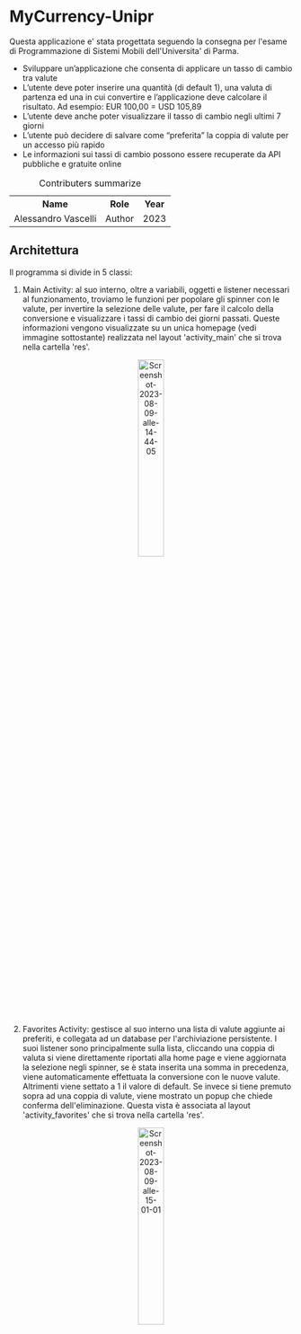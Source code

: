 # MyCurrency-Unipr

Questa applicazione e' stata progettata seguendo la consegna per l'esame di Programmazione di Sistemi Mobili dell'Universita' di Parma.

- Sviluppare un’applicazione che consenta di applicare un tasso di cambio tra valute
- L’utente deve poter inserire una quantità (di default 1), una valuta di partenza ed una in cui convertire e l’applicazione deve calcolare il risultato. Ad esempio: EUR 100,00 = USD 105,89
- L’utente deve anche poter visualizzare il tasso di cambio negli ultimi 7 giorni
- L’utente può decidere di salvare come “preferita” la coppia di valute per un accesso più rapido
- Le informazioni sui tassi di cambio possono essere recuperate da API pubbliche e gratuite online

<table>
<caption id="multi_row">Contributers summarize</caption>
<tr>    <th>Name      <th>Role               <th>Year
<tr><td>Alessandro Vascelli   <td>Author  <td>2023
</table>

## Architettura

Il programma si divide in 5 classi:
1. Main Activity: al suo interno, oltre a variabili, oggetti e listener necessari al funzionamento, troviamo le funzioni per popolare gli spinner con le valute, per invertire la selezione delle valute, per fare il calcolo della conversione e visualizzare i tassi di cambio dei giorni passati. Queste informazioni vengono visualizzate su un unica homepage (vedi immagine sottostante) realizzata nel layout 'activity_main' che si trova nella cartella 'res'.
   
<div align="center"> <a href="https://ibb.co/NZ1hDLc"><img src="https://i.ibb.co/r4bP8ZD/Screenshot-2023-08-09-alle-14-44-05.png" alt="Screenshot-2023-08-09-alle-14-44-05" border="0" width="30%"></a> </div>

2. Favorites Activity: gestisce al suo interno una lista di valute aggiunte ai preferiti, e collegata ad un database per l'archiviazione persistente. I suoi listener sono principalmente sulla lista, cliccando una coppia di valuta si viene direttamente riportati alla home page e viene aggiornata la selezione negli spinner, se è stata inserita una somma in precedenza, viene automaticamente effettuata la conversione con le nuove valute. Altrimenti viene settato a 1 il valore di default.
Se invece si tiene premuto sopra ad una coppia di valute, viene mostrato un popup che chiede conferma dell'eliminazione.
Questa vista è associata al layout 'activity_favorites' che si trova nella cartella 'res'.

<div align="center"> <a href="https://ibb.co/C9mck5c"><img src="https://i.ibb.co/YdPCz7C/Screenshot-2023-08-09-alle-15-01-01.png" alt="Screenshot-2023-08-09-alle-15-01-01" border="0" width="30%"></a> </div>

